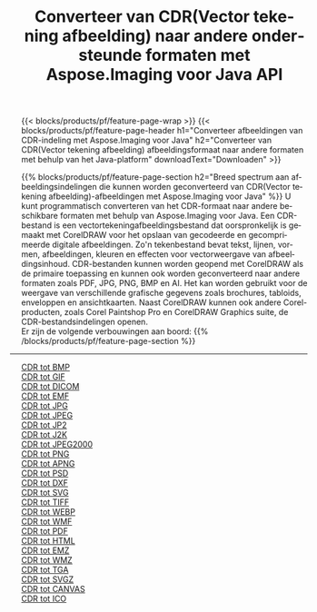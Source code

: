 ﻿---
title: Converteer van CDR(Vector tekening afbeelding) naar andere ondersteunde formaten met Aspose.Imaging voor Java API 
weight: 3920
url: /nl/java/conversion/from/cdr 
lang: nl
langdirlevel: 2
locales: zh-hans,ja,it,ru,de,es,fr,nl,id,lt,pl,pt,vi,tr,ko,zh-hant,ar,hi,th,sv,cs,uk,he
description: Aspose.Imaging kan eenvoudig converteren van CDR(Vector tekening afbeelding) naar andere formaten met behulp van het Java-platform
---

{{< blocks/products/pf/feature-page-wrap >}}
{{< blocks/products/pf/feature-page-header h1="Converteer afbeeldingen van CDR-indeling met Aspose.Imaging voor Java" h2="Converteer van CDR(Vector tekening afbeelding) afbeeldingsformaat naar andere formaten met behulp van het Java-platform" downloadText="Downloaden" >}}


{{% blocks/products/pf/feature-page-section  h2="Breed spectrum aan afbeeldingsindelingen die kunnen worden geconverteerd van CDR(Vector tekening afbeelding)-afbeeldingen met Aspose.Imaging voor Java" %}}
U kunt programmatisch converteren van het CDR-formaat naar andere beschikbare formaten met behulp van
Aspose.Imaging voor Java. Een CDR-bestand is een vectortekeningafbeeldingsbestand dat oorspronkelijk is gemaakt met CorelDRAW voor het opslaan van gecodeerde en gecomprimeerde digitale afbeeldingen. Zo'n tekenbestand bevat tekst, lijnen, vormen, afbeeldingen, kleuren en effecten voor vectorweergave van afbeeldingsinhoud. CDR-bestanden kunnen worden geopend met CorelDRAW als de primaire toepassing en kunnen ook worden geconverteerd naar andere formaten zoals PDF, JPG, PNG, BMP en AI. Het kan worden gebruikt voor de weergave van verschillende grafische gegevens zoals brochures, tabloids, enveloppen en ansichtkaarten. Naast CorelDRAW kunnen ook andere Corel-producten, zoals Corel Paintshop Pro en CorelDRAW Graphics suite, de CDR-bestandsindelingen openen.
<br/>
Er zijn de volgende verbouwingen aan boord:
{{% /blocks/products/pf/feature-page-section %}}
<div class="container-fluid productfamilypage bg-gray">
    <div class="convertypes bg-gray agp-content section">
        <div class="container">
		<hr style="margin-left:-20px;"/>
		<div class="row other-converters">
		    <div class='col-md-2 other-converter remove-lp remove-rp'><a href="/imaging/nl/java/conversion/cdr-to-bmp" >CDR tot BMP</a></div><div class='col-md-2 other-converter remove-lp remove-rp'><a href="/imaging/nl/java/conversion/cdr-to-gif" >CDR tot GIF</a></div><div class='col-md-2 other-converter remove-lp remove-rp'><a href="/imaging/nl/java/conversion/cdr-to-dicom" >CDR tot DICOM</a></div><div class='col-md-2 other-converter remove-lp remove-rp'><a href="/imaging/nl/java/conversion/cdr-to-emf" >CDR tot EMF</a></div><div class='col-md-2 other-converter remove-lp remove-rp'><a href="/imaging/nl/java/conversion/cdr-to-jpg" >CDR tot JPG</a></div><div class='col-md-2 other-converter remove-lp remove-rp'><a href="/imaging/nl/java/conversion/cdr-to-jpeg" >CDR tot JPEG</a></div><div class='col-md-2 other-converter remove-lp remove-rp'><a href="/imaging/nl/java/conversion/cdr-to-jp2" >CDR tot JP2</a></div><div class='col-md-2 other-converter remove-lp remove-rp'><a href="/imaging/nl/java/conversion/cdr-to-j2k" >CDR tot J2K</a></div><div class='col-md-2 other-converter remove-lp remove-rp'><a href="/imaging/nl/java/conversion/cdr-to-jpeg2000" >CDR tot JPEG2000</a></div><div class='col-md-2 other-converter remove-lp remove-rp'><a href="/imaging/nl/java/conversion/cdr-to-png" >CDR tot PNG</a></div><div class='col-md-2 other-converter remove-lp remove-rp'><a href="/imaging/nl/java/conversion/cdr-to-apng" >CDR tot APNG</a></div><div class='col-md-2 other-converter remove-lp remove-rp'><a href="/imaging/nl/java/conversion/cdr-to-psd" >CDR tot PSD</a></div><div class='col-md-2 other-converter remove-lp remove-rp'><a href="/imaging/nl/java/conversion/cdr-to-dxf" >CDR tot DXF</a></div><div class='col-md-2 other-converter remove-lp remove-rp'><a href="/imaging/nl/java/conversion/cdr-to-svg" >CDR tot SVG</a></div><div class='col-md-2 other-converter remove-lp remove-rp'><a href="/imaging/nl/java/conversion/cdr-to-tiff" >CDR tot TIFF</a></div><div class='col-md-2 other-converter remove-lp remove-rp'><a href="/imaging/nl/java/conversion/cdr-to-webp" >CDR tot WEBP</a></div><div class='col-md-2 other-converter remove-lp remove-rp'><a href="/imaging/nl/java/conversion/cdr-to-wmf" >CDR tot WMF</a></div><div class='col-md-2 other-converter remove-lp remove-rp'><a href="/imaging/nl/java/conversion/cdr-to-pdf" >CDR tot PDF</a></div><div class='col-md-2 other-converter remove-lp remove-rp'><a href="/imaging/nl/java/conversion/cdr-to-html" >CDR tot HTML</a></div><div class='col-md-2 other-converter remove-lp remove-rp'><a href="/imaging/nl/java/conversion/cdr-to-emz" >CDR tot EMZ</a></div><div class='col-md-2 other-converter remove-lp remove-rp'><a href="/imaging/nl/java/conversion/cdr-to-wmz" >CDR tot WMZ</a></div><div class='col-md-2 other-converter remove-lp remove-rp'><a href="/imaging/nl/java/conversion/cdr-to-tga" >CDR tot TGA</a></div><div class='col-md-2 other-converter remove-lp remove-rp'><a href="/imaging/nl/java/conversion/cdr-to-svgz" >CDR tot SVGZ</a></div><div class='col-md-2 other-converter remove-lp remove-rp'><a href="/imaging/nl/java/conversion/cdr-to-canvas" >CDR tot CANVAS</a></div><div class='col-md-2 other-converter remove-lp remove-rp'><a href="/imaging/nl/java/conversion/cdr-to-ico" >CDR tot ICO</a></div>
                </div>
        </div>
    </div>
</div>
<br/>

